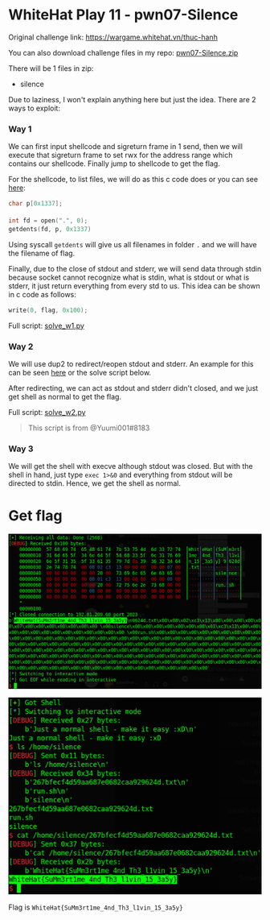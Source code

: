 # WhiteHat Play 11 - pwn07-Silence

Original challenge link: https://wargame.whitehat.vn/thuc-hanh

You can also download challenge files in my repo: [pwn07-Silence.zip](pwn07-Silence.zip)

There will be 1 files in zip:
- silence

Due to laziness, I won't explain anything here but just the idea. There are 2 ways to exploit:

### Way 1

We can first input shellcode and sigreturn frame in 1 send, then we will execute that sigreturn frame to set rwx for the address range which contains our shellcode. Finally jump to shellcode to get the flag.

For the shellcode, to list files, we will do as this c code does or you can see [here](https://github.com/fbaligant/shellcodes/blob/master/x86/linux/getdents/getdents.asm):

```c
char p[0x1337];

int fd = open(".", 0);
getdents(fd, p, 0x1337)
```
Using syscall `getdents` will give us all filenames in folder `.` and we will have the filename of flag.

Finally, due to the close of stdout and stderr, we will send data through stdin because socket cannot recognize what is stdin, what is stdout or what is stderr, it just return everything from every std to us. This idea can be shown in c code as follows:

```c
write(0, flag, 0x100);
```

Full script: [solve_w1.py](solve_w1.py)

### Way 2

We will use dup2 to redirect/reopen stdout and stderr. An example for this can be seen [here](https://secgroup.github.io/2016/09/24/csaw2016-writeup-tutorial/) or the solve script below.

After redirecting, we can act as stdout and stderr didn't closed, and we just get shell as normal to get the flag.

Full script: [solve_w2.py](solve_w2.py)

> This script is from @Yuumi001#8183

### Way 3

We will get the shell with execve although stdout was closed. But with the shell in hand, just type `exec 1>&0` and everything from stdout will be directed to stdin. Hence, we get the shell as normal.

# Get flag

![get-flag-way-1.png](images/get-flag-way-1.png)

![get-flag-way-2.png](images/get-flag-way-2.png)

Flag is `WhiteHat{SuMm3rt1me_4nd_Th3_l1vin_15_3a5y}`
